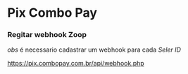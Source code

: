# Pix Combo Pay

### Regitar webhook Zoop 

*obs* é necessario cadastrar um webhook para cada *Seler ID*

https://pix.combopay.com.br/api/webhook.php
